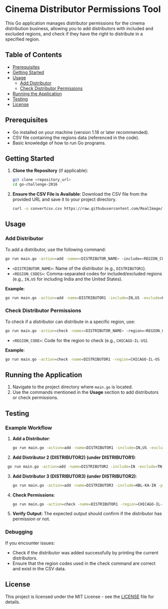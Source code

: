 # Cinema Distributor Permissions Tool

This Go application manages distributor permissions for the cinema distribution business, allowing you to add distributors with included and excluded regions, and check if they have the right to distribute in a specified region.

## Table of Contents
- [Prerequisites](#prerequisites)
- [Getting Started](#getting-started)
- [Usage](#usage)
  - [Add Distributor](#add-distributor)
  - [Check Distributor Permissions](#check-distributor-permissions)
- [Running the Application](#running-the-application)
- [Testing](#testing)
- [License](#license)

## Prerequisites

- Go installed on your machine (version 1.18 or later recommended).
- CSV file containing the regions data (referenced in the code).
- Basic knowledge of how to run Go programs.

## Getting Started

1. **Clone the Repository** (if applicable):
   ```bash
   git clone <repository_url>
   cd go-challenge-2016
   ```

2. **Ensure the CSV File is Available**:
   Download the CSV file from the provided URL and save it to your project directory.
   ```bash
   curl -o convertcsv.csv https://raw.githubusercontent.com/RealImage/challenge2016/refs/heads/master/cities.csv
   ```

## Usage

### Add Distributor

To add a distributor, use the following command:

```bash
go run main.go -action=add -name=<DISTRIBUTOR_NAME> -include=<REGION_CODES> -exclude=<REGION_CODES>
```

- `<DISTRIBUTOR_NAME>`: Name of the distributor (e.g., `DISTRIBUTOR1`).
- `<REGION_CODES>`: Comma-separated codes for included/excluded regions (e.g., `IN,US` for including India and the United States).

**Example**:
```bash
go run main.go -action=add -name=DISTRIBUTOR1 -include=IN,US -exclude=KA-IN,CHN-TN-IN
```

### Check Distributor Permissions

To check if a distributor can distribute in a specific region, use:

```bash
go run main.go -action=check -name=<DISTRIBUTOR_NAME> -region=<REGION_CODE>
```

- `<REGION_CODE>`: Code for the region to check (e.g., `CHICAGO-IL-US`).

**Example**:
```bash
go run main.go -action=check -name=DISTRIBUTOR1 -region=CHICAGO-IL-US
```

## Running the Application

1. Navigate to the project directory where `main.go` is located.
2. Use the commands mentioned in the **Usage** section to add distributors or check permissions.

## Testing

### Example Workflow

1. **Add a Distributor**:
   ```bash
   go run main.go -action=add -name=DISTRIBUTOR1 -include=IN,US -exclude=KA-IN,CHN-TN-IN
   ```

2. **Add Distributor 2 (DISTRIBUTOR2) (under DISTRIBUTOR1)**:
  ```bash
   go run main.go -action=add -name=DISTRIBUTOR2 -include=IN -exclude=TN-IN -parent=DISTRIBUTOR1
  ```
3. **Add Distributor 3 (DISTRIBUTOR3) (under DISTRIBUTOR2)**:
   ```bash
   go run main.go -action=add -name=DISTRIBUTOR3 -include=HBL-KA-IN -parent=DISTRIBUTOR2
   ```
4. **Check Permissions**:
   ```bash
   go run main.go -action=check -name=DISTRIBUTOR1 -region=CHICAGO-IL-US
   ```

5. **Verify Output**: The expected output should confirm if the distributor has permission or not.

### Debugging
If you encounter issues:
- Check if the distributor was added successfully by printing the current distributors.
- Ensure that the region codes used in the check command are correct and exist in the CSV data.

## License

This project is licensed under the MIT License - see the [LICENSE](LICENSE) file for details.
